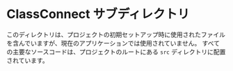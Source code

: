 # ClassConnect サブディレクトリ

このディレクトリは、プロジェクトの初期セットアップ時に使用されたファイルを含んでいますが、現在のアプリケーションでは使用されていません。
すべての主要なソースコードは、プロジェクトのルートにある `src` ディレクトリに配置されています。
